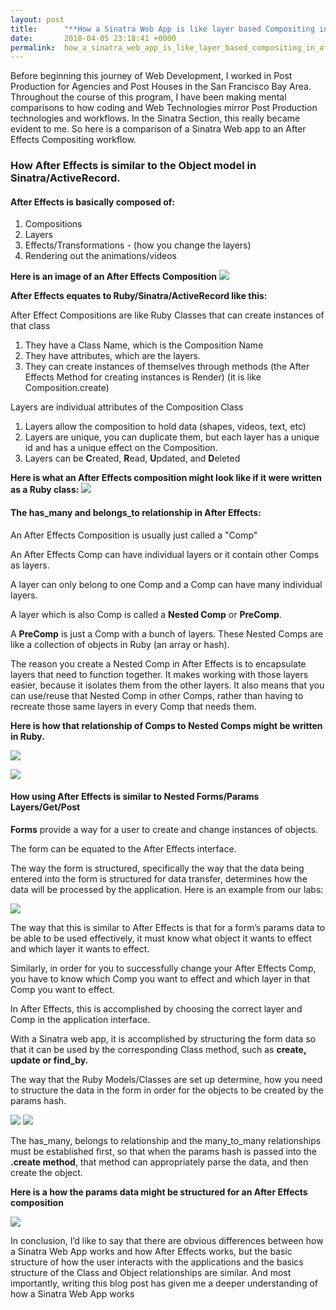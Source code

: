 ```yaml
---
layout: post
title:      "**How a Sinatra Web App is like layer based Compositing in After Effects**"
date:       2018-04-05 23:18:41 +0000
permalink:  how_a_sinatra_web_app_is_like_layer_based_compositing_in_after_effects
---
```



Before beginning this journey of Web Development, I worked in Post Production for Agencies and Post Houses in the San Francisco Bay Area.  Throughout the course of this program, I have been making mental comparisons to how coding and Web Technologies mirror Post Production technologies and workflows.  In the Sinatra Section, this really became evident to me.  So here is a comparison of a Sinatra Web app to an After Effects Compositing workflow.

### How After Effects is similar to the Object model in Sinatra/ActiveRecord.

#### After Effects is basically composed of:
1. Compositions 
1. Layers
1. Effects/Transformations - (how you change the layers)
1. Rendering out the animations/videos

**Here is an image of an After Effects Composition**
![](http://orangestreetpost.com//blog-post-images/blog-post-5/After-Effects-layers.jpg)



**After Effects equates to Ruby/Sinatra/ActiveRecord like this:**

After Effect Compositions are like Ruby Classes that can create instances of that class
1. They have a Class Name, which is the Composition Name
1. They have attributes, which are the layers.
1. They can create instances of themselves through methods
           (the After Effects Method for creating instances is Render)
					 (it is like Composition.create)

Layers are individual attributes of the Composition Class

1. Layers allow the composition to hold data (shapes, videos, text, etc)
1. Layers are unique, you can duplicate them, but each layer has a unique id and has a unique effect on the Composition.
1. Layers can be **C**reated, **R**ead, **U**pdated, and **D**eleted

**Here is what an After Effects composition might look like if it were written as a Ruby class:**
![](http://orangestreetpost.com//blog-post-images/blog-post-5/MyFirstVFX_class_basic.png)


#### The has_many and belongs_to relationship in After Effects:

An After Effects Composition is usually just called a "Comp"

An After Effects Comp can have individual layers or it contain other Comps as layers.

A layer can only belong to one Comp and a Comp can have many individual layers.

A layer which is also Comp is called a **Nested Comp** or **PreComp**.

A  **PreComp** is just a Comp with a bunch of layers.
These Nested Comps are like a collection of objects in Ruby (an array or hash). 

The reason you create a Nested Comp in After Effects is to encapsulate layers that need to function together.  It makes working with those layers easier, because it isolates them from the other layers. It also means that you can use/reuse that Nested Comp in other Comps, rather than having to recreate those same layers in every Comp that needs them.

**Here is how that relationship of Comps to Nested Comps might be written in Ruby.**

![](http://orangestreetpost.com//blog-post-images/blog-post-5/MyFirstVFX_class_has_many.png)

![](http://orangestreetpost.com//blog-post-images/blog-post-5/NestedComp_class_belongs_to.png)

#### How using After Effects is similar to Nested Forms/Params Layers/Get/Post

**Forms** provide a way for a user to create and change instances of objects.

The form can be equated to the After Effects interface.  

The way the form is structured, specifically the way that the data being entered into the form is structured for data transfer, determines how the data will be processed by the application. 
Here is an example from our labs:


![](http://orangestreetpost.com//blog-post-images/blog-post-5/labs-params.png)


The way that this is similar to After Effects is that for a form’s params data to be able to be used effectively, it must know what object it wants to effect and which layer it wants to effect.

Similarly, in order for you to successfully change your After Effects Comp, you have to know which Comp you want to effect and which layer in that Comp you want to effect.

In After Effects, this is accomplished by choosing the correct layer and Comp in the application interface.  

With a Sinatra web app, it is accomplished by structuring the form data so that it can be used by the corresponding Class method, such as **create, update or find_by.**  

The way that the Ruby Models/Classes are set up determine, how you need to structure the data in the form in order for the objects to be created by the params hash.

![](http://orangestreetpost.com//blog-post-images/blog-post-5/Artist_class_has_many.png)
![](http://orangestreetpost.com//blog-post-images/blog-post-5/song_class_belongs_to.png)

The has_many, belongs to relationship and the many_to_many relationships must be established first, so that when the params hash is passed into the **.create method**, that method can appropriately parse the data, and then create the object.

**Here is a how the params data might be structured for an After Effects composition**

![](http://orangestreetpost.com//blog-post-images/blog-post-5/params_myfirstvfx.png)

In conclusion, I’d like to say that there are obvious differences between how a Sinatra Web App works and how After Effects works, but the basic structure of how the user interacts with the applications and the basics structure of the Class and Object relationships are similar.  And most importantly, writing this blog post has given me a deeper understanding of how a Sinatra Web App works




​



















